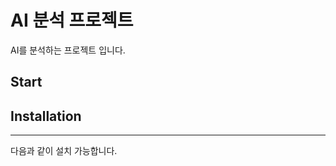 AI 분석 프로젝트
=================
AI를 분석하는 프로젝트 입니다.

Start
-------

## Installation
-------------
다음과 같이 설치 가능합니다.
